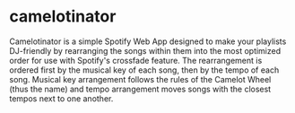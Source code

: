 # camelotinator
Camelotinator is a simple Spotify Web App designed to make your playlists DJ-friendly by rearranging the songs within them into the most optimized order for use with Spotify's crossfade feature.
The rearrangement is ordered first by the musical key of each song, then by the tempo of each song. Musical key arrangement follows the rules of the Camelot Wheel (thus the name) and tempo arrangement moves songs with the closest tempos next to one another. 
